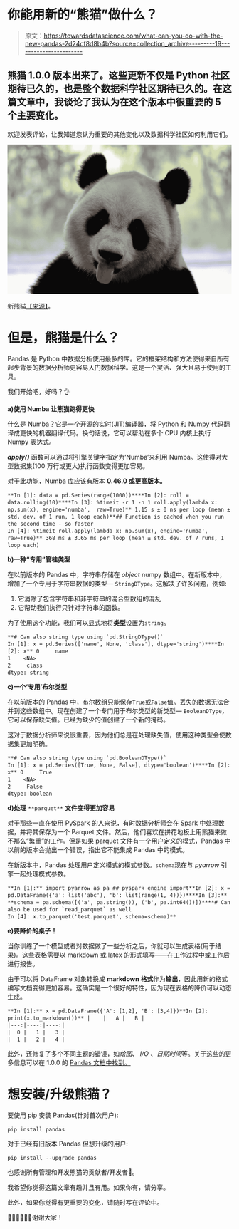 # 你能用新的“熊猫”做什么？

> 原文：<https://towardsdatascience.com/what-can-you-do-with-the-new-pandas-2d24cf8d8b4b?source=collection_archive---------19----------------------->

## 熊猫 1.0.0 版本出来了。这些更新不仅是 Python 社区期待已久的，也是整个数据科学社区期待已久的。在这篇文章中，我谈论了我认为在这个版本中很重要的 5 个主要变化。

欢迎发表评论，让我知道您认为重要的其他变化以及数据科学社区如何利用它们。

![](img/a19ff8c7c5f7017d251a7a01db5f8f59.png)

新熊猫[【来源】](https://www.chinadaily.com.cn/a/201910/09/WS5d9da7b1a310cf3e3556f80d.html)。

# **但是，熊猫是什么？**

Pandas 是 Python 中数据分析使用最多的库。它的框架结构和方法使得来自所有起步背景的数据分析师更容易入门数据科学。这是一个灵活、强大且易于使用的工具。

我们开始吧，好吗？👌

**a)使用 Numba 让熊猫跑得更快**

什么是 Numba？它是一个开源的实时(JIT)编译器，将 Python 和 Numpy 代码翻译成更快的机器翻译代码。换句话说，它可以帮助在多个 CPU 内核上执行 Numpy 表达式。

***apply()*** 函数可以通过将引擎关键字指定为‘Numba’来利用 Numba。这使得对大型数据集(100 万行或更大)执行函数变得更加容易。

对于此功能，Numba 库应该有版本 **0.46.0 或更高版本。**

```
**In [1]: data = pd.Series(range(1000))****In [2]: roll = data.rolling(10)****In [3]: %timeit -r 1 -n 1 roll.apply(lambda x: np.sum(x), engine='numba',  raw=True)** 1.15 s ± 0 ns per loop (mean ± std. dev. of 1 run, 1 loop each)**## Function is cached when you run the second time - so faster
In [4]: %timeit roll.apply(lambda x: np.sum(x), engine='numba', raw=True)** 368 ms ± 3.65 ms per loop (mean ± std. dev. of 7 runs, 1 loop each)
```

**b)一种“专用”管柱类型**

在以前版本的 Pandas 中，字符串存储在 *object* numpy 数组中。在新版本中，增加了一个专用于字符串数据的类型— `StringDType`。这解决了许多问题，例如:

1.  它消除了包含字符串和非字符串的混合型数组的混乱
2.  它帮助我们执行只针对字符串的函数。

为了使用这个功能，我们可以显式地将**类型**设置为`string`。

```
**# Can also string type using `pd.StringDType()` 
In [1]: x = pd.Series(['name', None, 'class'], dtype='string')****In [2]: x** 0     name
1    <NA>
2     class
dtype: string
```

**c)一个‘专用’布尔类型**

在以前版本的 Pandas 中，布尔数组只能保存`True`或`False`值。丢失的数据无法合并到这些数组中。现在创建了一个专门用于布尔类型的新类型— `BooleanDType`，它可以保存缺失值。已经为缺少的值创建了一个新的掩码。

这对于数据分析师来说很重要，因为他们总是在处理缺失值，使用这种类型会使数据集更加明确。

```
**# Can also string type using `pd.BooleanDType()` 
In [1]: x = pd.Series([True, None, False], dtype='boolean')****In [2]: x** 0     True
1    <NA>
2     False
dtype: boolean
```

**d)处理** `**parquet**` **文件变得更加容易**

对于那些一直在使用 PySpark 的人来说，有时数据分析师会在 Spark 中处理数据，并将其保存为一个 Parquet 文件。然后，他们喜欢在拼花地板上用熊猫来做不那么“繁重”的工作。但是如果 parquet 文件有一个用户定义的模式，Pandas 中以前的版本会抛出一个错误，指出它不能集成 Pandas 中的模式。

在新版本中，Pandas 处理用户定义模式的模式参数。`schema`现在与 *pyarrow* 引擎一起处理模式参数。

```
**In [1]:** import pyarrow as pa ## pyspark engine import**In [2]: x = pd.DataFrame({'a': list('abc'), 'b': list(range(1, 4))})****In [3]:** **schema = pa.schema([('a', pa.string()), ('b', pa.int64())])****# Can also be used for `read_parquet` as well
In [4]: x.to_parquet('test.parquet', schema=schema)**
```

**e)要降价的桌子！**

当你训练了一个模型或者对数据做了一些分析之后，你就可以生成表格(用于结果)。这些表格需要以 markdown 或 latex 的形式填写——在工作过程中或工作后进行报告。

由于可以将 DataFrame 对象转换成 **markdown 格式**作为**输出**，因此用新的格式编写文档变得更加容易。这确实是一个很好的特性，因为现在表格的降价可以动态生成。

```
**In [1]:** x = pd.DataFrame({'A': [1,2], 'B': [3,4]})**In [2]: print(x.to_markdown())** |    |   A |   B |
|---:|----:|----:| 
|  0 |   1 |   3 |
|  1 |   2 |   4 |
```

此外，还修复了多个不同主题的错误，如*绘图*、 *I/O* 、*日期时间*等。关于这些的更多信息可以在 1.0.0 的 [Pandas 文档中找到。](https://pandas.pydata.org/pandas-docs/version/1.0.0/whatsnew/v1.0.0.html#bug-fixes)

# **想安装/升级熊猫？**

要使用 pip 安装 Pandas(针对首次用户):

```
pip install pandas
```

对于已经有旧版本 Pandas 但想升级的用户:

```
pip install --upgrade pandas
```

也感谢所有管理和开发熊猫的贡献者/开发者🎉。

我希望你觉得这篇文章有趣并且有用。如果你有，请分享。

此外，如果你觉得有更重要的变化，请随时写在评论中。

🐼🐼🐼🐼🐼🐼谢谢大家！